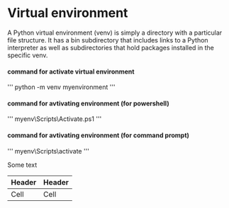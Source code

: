 # Virtual environment

A Python virtual environment (venv) is simply a directory with a particular file structure. It has a bin subdirectory that includes links to a Python interpreter as well as subdirectories that hold packages installed in the specific venv.

#### command for activate virtual environment

'''
python -m venv myenvironment
'''

#### command for avtivating environment (for powershell)

'''
myenv\Scripts\Activate.ps1
'''

#### command for avtivating environment (for command prompt)

'''
myenv\Scripts\activate
'''

Some text

| Header | Header |
| ------ | ------ |
| Cell   | Cell   |

